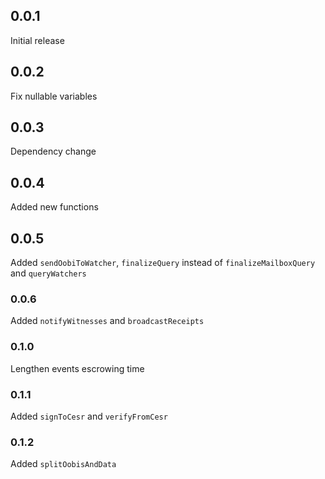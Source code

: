 ## 0.0.1

Initial release

## 0.0.2

Fix nullable variables

## 0.0.3

Dependency change

## 0.0.4

Added new functions

## 0.0.5

Added `sendOobiToWatcher`, `finalizeQuery` instead of `finalizeMailboxQuery` and `queryWatchers`

### 0.0.6

Added `notifyWitnesses` and `broadcastReceipts`

### 0.1.0

Lengthen events escrowing time

### 0.1.1

Added `signToCesr` and `verifyFromCesr`

### 0.1.2

Added `splitOobisAndData`
